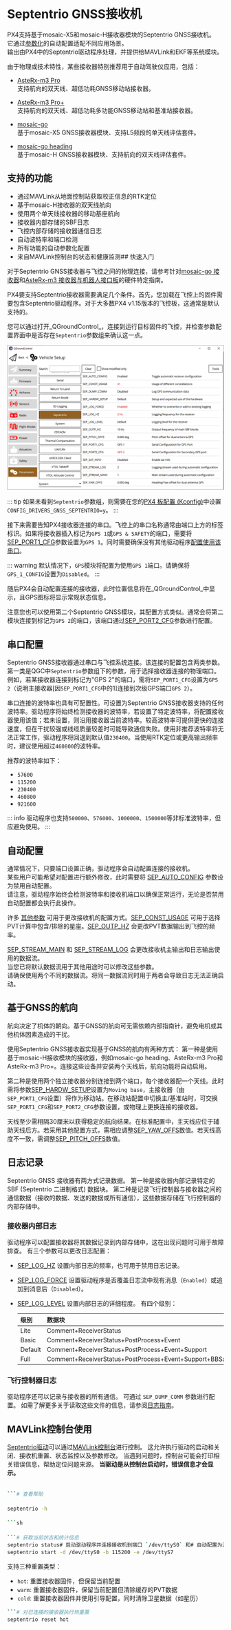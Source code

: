 # Septentrio GNSS接收机

PX4支持基于mosaic-X5和mosaic-H接收器模块的Septentrio GNSS接收机。  
它通过[参数化](../advanced_config/parameter_reference.md#septentrio)的自动配置适配不同应用场景。  
输出由PX4中的Septentrio驱动程序处理，并提供给MAVLink和EKF等系统模块。

由于物理或技术特性，某些接收器特别推荐用于自动驾驶仪应用，包括：

- [AsteRx-m3 Pro](../gps_compass/septentrio_asterx-rib.md)  
  支持航向的双天线、超低功耗GNSS移动站接收器。

- [AsteRx-m3 Pro+](https://www.septentrio.com/en/products/gps/gnss-boards/asterx-m3-pro-plus)  
  支持航向的双天线、超低功耗多功能GNSS移动站和基准站接收器。

- [mosaic-go](../gps_compass/septentrio_mosaic-go.md)  
  基于mosaic-X5 GNSS接收器模块、支持L5频段的单天线评估套件。

- [mosaic-go heading](https://www.septentrio.com/en/products/gps/gnss-receiver-modules/mosaic-h-evaluation-kit)  
  基于mosaic-H GNSS接收器模块、支持航向的双天线评估套件。

## 支持的功能

- 通过MAVLink从地面控制站获取校正信息的RTK定位
- 基于mosaic-H接收器的双天线航向
- 使用两个单天线接收器的移动基座航向
- 接收器内部存储的SBF日志
- 飞控内部存储的接收器通信日志
- 自动波特率和端口检测
- 所有功能的自动参数化配置
- 来自MAVLink控制台的状态和健康监测## 快速入门

对于Septentrio GNSS接收器与飞控之间的物理连接，请参考针对[mosaic-go 接收器](septentrio_mosaic-go.md)和[AsteRx-m3 接收器与机器人接口板](../gps_compass/septentrio_asterx-rib.md)的硬件特定指南。

PX4要支持Septentrio接收器需要满足几个条件。首先，您加载在飞控上的固件需要包含Septentrio驱动程序。对于大多数PX4 v1.15版本的飞控板，这通常是默认支持的。

您可以通过打开_QGroundControl_，连接到运行目标固件的飞控，并检查参数配置界面中是否存在`Septentrio`参数组来确认这一点。

![Septentrio 驱动参数](../../assets/hardware/gps/septentrio_sbf/septentrio_driver_parameters.png)

::: tip
如果未看到`Septentrio`参数组，则需要在您的[PX4 板配置 (Kconfig)](../hardware/porting_guide_config.md)中设置`CONFIG_DRIVERS_GNSS_SEPTENTRIO=y`。
:::

接下来需要告知PX4接收器连接的串口。飞控上的串口名称通常由端口上方的标签标识。如果将接收器插入标记为`GPS 1`或`GPS & SAFETY`的端口，需要将[SEP_PORT1_CFG](../advanced_config/parameter_reference.md#SEP_PORT1_CFG)参数设置为`GPS 1`。同时需要确保没有其他驱动程序[配置使用该串口](../peripherals/serial_configuration.md)。

::: warning
默认情况下，`GPS`模块将配置为使用`GPS 1`端口。请确保将`GPS_1_CONFIG`设置为`Disabled`。
:::

随后PX4会自动配置连接的接收器，此时位置信息将在_QGroundControl_中显示，且GPS图标将显示常规状态信息。

注意您也可以使用第二个Septentrio GNSS模块，其配置方式类似。通常会将第二模块连接到标记为`GPS 2`的端口，该端口通过[SEP_PORT2_CFG](../advanced_config/parameter_reference.md#SEP_PORT2_CFG)参数进行配置。

## 串口配置

Septentrio GNSS接收器通过串口与飞控系统连接。该连接的配置包含两类参数。第一类是QGC中`Septentrio`参数组下的参数，用于选择接收器连接的物理端口。例如，若某接收器连接到标记为"GPS 2"的端口，需将`SEP_PORT1_CFG`设置为`GPS 2`（说明主接收器[因`SEP_PORT1_CFG`中的1]连接到次级GPS端口`GPS 2`）。

串口连接的波特率也具有可配置性。可设置为Septentrio GNSS接收器支持的任何波特率。驱动程序将始终检测接收器的波特率，若设置了特定波特率，将配置接收器使用该值；若未设置，则沿用接收器当前波特率。较高波特率可提供更快的连接速度，但在干扰较强或线缆质量较差时可能导致通信失败。使用非推荐波特率将无法正常工作，驱动程序将回退到默认值`230400`。当使用RTK定位或更高输出频率时，建议使用超过`460800`的波特率。

推荐的波特率如下：
- `57600`
- `115200`
- `230400`
- `460800`
- `921600`

::: info
驱动程序也支持`500000`、`576000`、`1000000`、`1500000`等非标准波特率，但应避免使用。
:::

## 自动配置

通常情况下，只要端口设置正确，驱动程序会自动配置连接的接收机。  
某些用户可能希望对配置进行额外修改，此时需要将 [SEP_AUTO_CONFIG](../advanced_config/parameter_reference.md#SEP_AUTO_CONFIG) 参数设为禁用自动配置。  
请注意，驱动程序始终会检测波特率和接收机端口以确保正常运行，无论是否禁用自动配置都会执行此操作。

许多 [其他参数](../advanced_config/parameter_reference.md#septentrio) 可用于更改接收机的配置方式。[SEP_CONST_USAGE](../advanced_config/parameter_reference.md#SEP_CONST_USAGE) 可用于选择PVT计算中包含/排除的星座。[SEP_OUTP_HZ](../advanced_config/parameter_reference.md#SEP_OUTP_HZ) 会更改PVT数据输出到飞控的频率。

[SEP_STREAM_MAIN](../advanced_config/parameter_reference.md#SEP_STREAM_MAIN) 和 [SEP_STREAM_LOG](../advanced_config/parameter_reference.md#SEP_STREAM_LOG) 会更改接收机主输出和日志输出使用的数据流。  
当您已将默认数据流用于其他用途时可以修改这些参数。  
请确保使用两个不同的数据流。将同一数据流同时用于两者会导致日志无法正确启动。

## 基于GNSS的航向

航向决定了机体的朝向。基于GNSS的航向可无需依赖内部指南针，避免电机或其他机体因素造成的干扰。

使用Septentrio GNSS接收器实现基于GNSS的航向有两种方式：
第一种是使用基于mosaic-H接收模块的接收器，例如mosaic-go heading、AsteRx-m3 Pro和AsteRx-m3 Pro+。连接这些设备并安装两个天线后，航向功能将自动启用。

第二种是使用两个独立接收器分别连接到两个端口，每个接收器配一个天线。此时需将参数[SEP_HARDW_SETUP](../advanced_config/parameter_reference.md#SEP_HARDW_SETUP)设置为`Moving base`，主接收器（由`SEP_PORT1_CFG`设置）将作为移动站。在移动站配置中切换主/基准站时，可交换`SEP_PORT1_CFG`和`SEP_PORT2_CFG`参数设置，或物理上更换连接的接收器。

天线至少需相隔30厘米以获得稳定的航向结果。在标准配置中，主天线应位于辅助天线后方。若采用其他配置方式，需相应调整[SEP_YAW_OFFS](../advanced_config/parameter_reference.md#SEP_YAW_OFFS)数值。若天线高度不一致，需调整[SEP_PITCH_OFFS](../advanced_config/parameter_reference.md#SEP_PITCH_OFFS)数值。

## 日志记录

Septentrio GNSS 接收器有两方式记录数据。
第一种是接收器内部记录特定的 SBF (Septentrio 二进制格式) 数据块。
第二种是记录飞行控制器与接收器之间的通信数据（接收的数据、发送的数据或所有通信），这些数据存储在飞行控制器的内部存储中。

### 接收器内部日志

驱动程序可以配置接收器将其数据记录到内部存储中，这在出现问题时可用于故障排查。
有三个参数可以更改日志配置：

- [SEP_LOG_HZ](../advanced_config/parameter_reference.md#SEP_LOG_HZ) 设置内部日志的频率，也可用于禁用日志记录。
- [SEP_LOG_FORCE](../advanced_config/parameter_reference.md#SEP_LOG_FORCE) 设置驱动程序是否覆盖日志流中现有消息（`Enabled`）或追加到消息后（`Disabled`）。
- [SEP_LOG_LEVEL](../advanced_config/parameter_reference.md#SEP_LOG_LEVEL) 设置内部日志的详细程度。
  有四个级别：

  | 级别    | 数据块                                                     |
  | ------- | ---------------------------------------------------------- |
  | Lite    | Comment+ReceiverStatus                                     |
  | Basic   | Comment+ReceiverStatus+PostProcess+Event                   |
  | Default | Comment+ReceiverStatus+PostProcess+Event+Support           |
  | Full    | Comment+ReceiverStatus+PostProcess+Event+Support+BBSamples |

### 飞行控制器日志

驱动程序还可以记录与接收器的所有通信。
可通过 `SEP_DUMP_COMM` 参数进行配置。
如需了解更多关于读取这些文件的信息，请参阅[日志指南](../dev_log/logging.md)。

## MAVLink控制台使用

[Septentrio驱动](../modules/modules_driver.md#septentrio)可以通过[MAVLink控制台](../debug/mavlink_shell.md#qgroundcontrol-mavlink-console)进行控制。
这允许执行驱动的启动和关闭、接收机重置、状态监控以及参数修改。
当遇到问题时，控制台可能会打印相关错误信息，帮助定位问题来源。
**当驱动是从控制台启动时，错误信息才会显示。**

```sh

```# 查看帮助

septentrio -h

```sh

```# 获取当前状态和统计信息
septentrio status# 启动驱动程序并连接接收机到端口 `/dev/ttyS0` 和# 自动配置为波特率 115200。同时使用接收器# 端口 `/dev/ttyS7` 并使用其当前波特率  
septentrio start -d /dev/ttyS0 -b 115200 -e /dev/ttyS7  

```

支持三种重置类型：

- `hot`: 重置接收器固件，但保留当前配置  
- `warm`: 重置接收器固件，保留当前配置但清除缓存的PVT数据  
- `cold`: 重置接收器固件并使用引导配置，同时清除卫星数据（如星历）  

```sh  
```# 对已连接的接收器执行热重置
septentrio reset hot